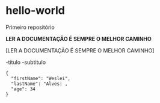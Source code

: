 # hello-world
Primeiro repositório

**LER A DOCUMENTAÇÃO É SEMPRE O MELHOR CAMINHO**

[LER A DOCUMENTAÇÃO É SEMPRE O MELHOR CAMINHO]

-titulo
  -subtitulo

```
{
  "firstName": "Weslei",
  "lastName": "Alves: ,
  "age": 34
}
```
